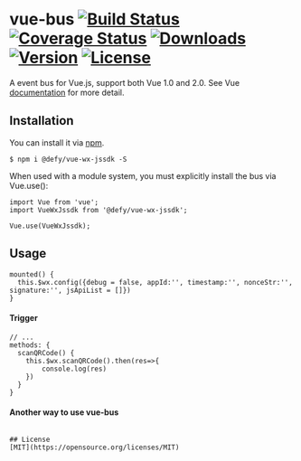 # vue-bus [![Build Status](https://img.shields.io/circleci/project/yangmingshan/@defy/vue-wx-jssdk.svg)](https://circleci.com/gh/yangmingshan/@defy/vue-wx-jssdk) [![Coverage Status](https://img.shields.io/codecov/c/github/yangmingshan/@defy/vue-wx-jssdk.svg)](https://codecov.io/gh/yangmingshan/@defy/vue-wx-jssdk) [![Downloads](https://img.shields.io/npm/dt/@defy/vue-wx-jssdk.svg)](https://www.npmjs.com/package/vue-bus) [![Version](https://img.shields.io/npm/v/@defy/vue-wx-jssdk.svg)](https://www.npmjs.com/package/@defy/vue-wx-jssdk) [![License](https://img.shields.io/npm/l/@defy/vue-wx-jssdk.svg)](https://www.npmjs.com/package/@defy/vue-wx-jssdk)

A event bus for Vue.js, support both Vue 1.0 and 2.0. See Vue [documentation](https://vuejs.org/v2/guide/migration.html#Events) for more detail.

## Installation
You can install it via [npm](https://npmjs.com).
```
$ npm i @defy/vue-wx-jssdk -S
```
When used with a module system, you must explicitly install the bus via Vue.use():
```
import Vue from 'vue';
import VueWxJssdk from '@defy/vue-wx-jssdk';

Vue.use(VueWxJssdk);
```

## Usage
```javacript
mounted() {
  this.$wx.config({debug = false, appId:'', timestamp:'', nonceStr:'', signature:'', jsApiList = []})
}
```
#### Trigger
```
// ...
methods: {
  scanQRCode() {
    this.$wx.scanQRCode().then(res=>{
    	console.log(res)
    })
  }
}
```
#### Another way to use vue-bus
```

## License
[MIT](https://opensource.org/licenses/MIT)
